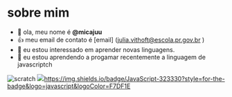 # sobre mim
- 👋 ola, meu nome é **@micajuu**
- :+1: meu email de contato é [email]  (julia.vithoft@escola.pr.gov.br )
- 👀 eu estou interessado em aprender novas linguagens.
- 🌱 eu estou aprendendo a progamar recentemente a linguagem de javascriptch

![scratch](https://img.shields.io/badge/Scratch-4D97FF?style=for-the-badge&logo=Scratch&logoColor=white)
![](https://img.shields.io/badge/JavaScript-323330?style=for-the-badge&logo=javascript&logoColor=F7DF1E)https://img.shields.io/badge/JavaScript-323330?style=for-the-badge&logo=javascript&logoColor=F7DF1E

